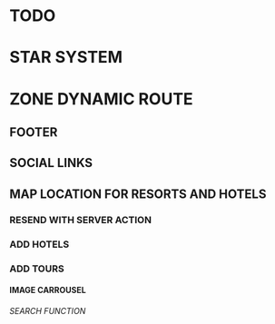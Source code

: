 # TODO

# STAR SYSTEM
# ZONE DYNAMIC ROUTE

## FOOTER
## SOCIAL LINKS
## MAP LOCATION FOR RESORTS AND HOTELS

### RESEND WITH SERVER ACTION
### ADD HOTELS
### ADD TOURS

#### IMAGE CARROUSEL


###### SEARCH FUNCTION
